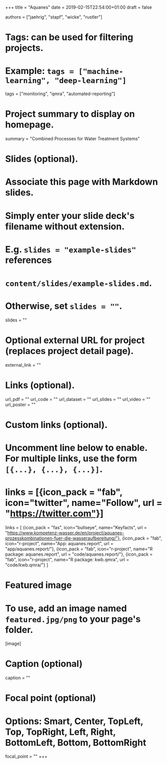 +++
title = "Aquanes"
date = 2019-02-15T22:54:00+01:00
draft = false

authors = ["jaehrig", "stapf", "wicke", "rustler"]
# Tags: can be used for filtering projects.
# Example: `tags = ["machine-learning", "deep-learning"]`
tags = ["monitoring", "qmra", "automated-reporting"]

# Project summary to display on homepage.
summary = "Combined Processes for Water Treatment Systems"

# Slides (optional).
#   Associate this page with Markdown slides.
#   Simply enter your slide deck's filename without extension.
#   E.g. `slides = "example-slides"` references 
#   `content/slides/example-slides.md`.
#   Otherwise, set `slides = ""`.
slides = ""

# Optional external URL for project (replaces project detail page).
external_link = ""

# Links (optional).
url_pdf = ""
url_code = ""
url_dataset = ""
url_slides = ""
url_video = ""
url_poster = ""

# Custom links (optional).
#   Uncomment line below to enable. For multiple links, use the form `[{...}, {...}, {...}]`.
# links = [{icon_pack = "fab", icon="twitter", name="Follow", url = "https://twitter.com"}]
links = [
{icon_pack = "fas", icon="bullseye", name="Keyfacts", url = "https://www.kompetenz-wasser.de/en/project/aquanes-prozesskombinationen-fuer-die-wasseraufbereitung/"}, 
{icon_pack = "fab", icon="r-project", name="App: aquanes.report", url = "app/aquanes.report/"}, 
{icon_pack = "fab", icon="r-project", name="R package: aquanes.report", url = "code/aquanes.report/"}, 
{icon_pack = "fab", icon="r-project", name="R package: kwb.qmra", url = "code/kwb.qmra/"}
]

# Featured image
# To use, add an image named `featured.jpg/png` to your page's folder. 
[image]
  # Caption (optional)
  caption = ""

  # Focal point (optional)
  # Options: Smart, Center, TopLeft, Top, TopRight, Left, Right, BottomLeft, Bottom, BottomRight
  focal_point = ""
+++
